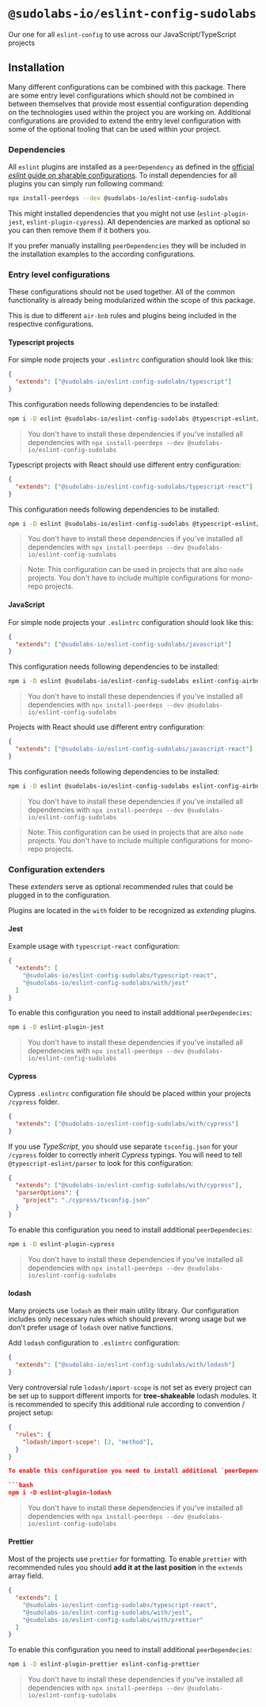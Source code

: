# `@sudolabs-io/eslint-config-sudolabs`

Our one for all `eslint-config` to use across our JavaScript/TypeScript projects

## Installation

Many different configurations can be combined with this package.
There are some entry level configurations which should not be combined in between themselves that provide most essential configuration depending on the technologies used within the project you are working on.
Additional configurations are provided to extend the entry level configuration with some of the optional tooling that can be used within your project.

### Dependencies

All `eslint` plugins are installed as a `peerDependency` as defined in the [official _eslint_ guide on sharable configurations](https://eslint.org/docs/developer-guide/shareable-configs).
To install dependencies for all plugins you can simply run following command:

```bash
npx install-peerdeps --dev @sudolabs-io/eslint-config-sudolabs
```

This might installed dependencies that you might not use (`eslint-plugin-jest`, `eslint-plugin-cypress`). All dependencies are marked as optional so you can then remove them if it bothers you.

If you prefer manually installing `peerDependencies` they will be included in the installation examples to the according configurations.

### Entry level configurations

These configurations should not be used together. All of the common functionality is already being modularized within the scope of this package.

This is due to different `air-bnb` rules and plugins being included in the respective configurations.

#### Typescript projects

For simple node projects your `.eslintrc` configuration should look like this:

```json
{
  "extends": ["@sudolabs-io/eslint-config-sudolabs/typescript"]
}
```

This configuration needs following dependencies to be installed:

```bash
npm i -D eslint @sudolabs-io/eslint-config-sudolabs @typescript-eslint/eslint-plugin @typescript-eslint/parser eslint-config-airbnb-base eslint-config-airbnb-typescript eslint-plugin-import eslint-plugin-simple-import-sort
```

> You don't have to install these dependencies if you've installed all dependencies with `npx install-peerdeps --dev @sudolabs-io/eslint-config-sudolabs`

Typescript projects with React should use different entry configuration:

```json
{
  "extends": ["@sudolabs-io/eslint-config-sudolabs/typescript-react"]
}
```

This configuration needs following dependencies to be installed:

```bash
npm i -D eslint @sudolabs-io/eslint-config-sudolabs @typescript-eslint/eslint-plugin @typescript-eslint/parser eslint-config-airbnb eslint-config-airbnb-typescript eslint-plugin-import eslint-plugin-simple-import-sort eslint-plugin-jsx-a11y eslint-plugin-react eslint-plugin-react-hooks
```

> You don't have to install these dependencies if you've installed all dependencies with `npx install-peerdeps --dev @sudolabs-io/eslint-config-sudolabs`

> Note: This configuration can be used in projects that are also `node` projects. You don't have to include multiple configurations for mono-repo projects.

#### JavaScript

For simple node projects your `.eslintrc` configuration should look like this:

```json
{
  "extends": ["@sudolabs-io/eslint-config-sudolabs/javascript"]
}
```

This configuration needs following dependencies to be installed:

```bash
npm i -D eslint @sudolabs-io/eslint-config-sudolabs eslint-config-airbnb eslint-plugin-import
```

> You don't have to install these dependencies if you've installed all dependencies with `npx install-peerdeps --dev @sudolabs-io/eslint-config-sudolabs`

Projects with React should use different entry configuration:

```json
{
  "extends": ["@sudolabs-io/eslint-config-sudolabs/javascript-react"]
}
```

This configuration needs following dependencies to be installed:

```bash
npm i -D eslint @sudolabs-io/eslint-config-sudolabs eslint-config-airbnb eslint-plugin-import eslint-plugin-jsx-a11y eslint-plugin-react eslint-plugin-react-hooks
```

> You don't have to install these dependencies if you've installed all dependencies with `npx install-peerdeps --dev @sudolabs-io/eslint-config-sudolabs`

> Note: This configuration can be used in projects that are also `node` projects. You don't have to include multiple configurations for mono-repo projects.

### Configuration extenders

These _extenders_ serve as optional recommended rules that could be plugged in to the configuration.

Plugins are located in the `with` folder to be recognized as _extending_ plugins.

#### Jest

Example usage with `typescript-react` configuration:

```json
{
  "extends": [
    "@sudolabs-io/eslint-config-sudolabs/typescript-react",
    "@sudolabs-io/eslint-config-sudolabs/with/jest"
  ]
}
```

To enable this configuration you need to install additional `peerDependecies`:

```bash
npm i -D eslint-plugin-jest
```

> You don't have to install these dependencies if you've installed all dependencies with `npx install-peerdeps --dev @sudolabs-io/eslint-config-sudolabs`

#### Cypress

Cypress `.eslintrc` configuration file should be placed within your projects `/cypress` folder.

```json
{
  "extends": ["@sudolabs-io/eslint-config-sudolabs/with/cypress"]
}
```

If you use _TypeScript_, you should use separate `tsconfig.json` for your `/cypress` folder to correctly inherit _Cypress_ typings. You will need to tell `@typescript-eslint/parser` to look for this configuration:

```json
{
  "extends": ["@sudolabs-io/eslint-config-sudolabs/with/cypress"],
  "parserOptions": {
    "project": "./cypress/tsconfig.json"
  }
}
```

To enable this configuration you need to install additional `peerDependecies`:

```bash
npm i -D eslint-plugin-cypress
```

> You don't have to install these dependencies if you've installed all dependencies with `npx install-peerdeps --dev @sudolabs-io/eslint-config-sudolabs`

#### lodash

Many projects use `lodash` as their main utility library.
Our configuration includes only necessary rules which should prevent wrong usage but we don't prefer usage of `lodash` over native functions.

Add `lodash` configuration to `.eslintrc` configuration:

```json
{
  "extends": ["@sudolabs-io/eslint-config-sudolabs/with/lodash"]
}
```

Very controversial rule `lodash/import-scope` is not set as every project can be set up to support different imports for **tree-shakeable** lodash modules.
It is recommended to specify this additional rule according to convention / project setup:

```json
{
  "rules": {
    "lodash/import-scope": [2, "method"],
  }
}

To enable this configuration you need to install additional `peerDependecies`:

```bash
npm i -D eslint-plugin-lodash
```

> You don't have to install these dependencies if you've installed all dependencies with `npx install-peerdeps --dev @sudolabs-io/eslint-config-sudolabs`

#### Prettier

Most of the projects use `prettier` for formatting.
To enable `prettier` with recommended rules you should **add it at the last position** in the `extends` array field.

```json
{
  "extends": [
    "@sudolabs-io/eslint-config-sudolabs/typescript-react",
    "@sudolabs-io/eslint-config-sudolabs/with/jest",
    "@sudolabs-io/eslint-config-sudolabs/with/prettier"
  ]
}
```

To enable this configuration you need to install additional `peerDependecies`:

```bash
npm i -D eslint-plugin-prettier eslint-config-prettier
```

> You don't have to install these dependencies if you've installed all dependencies with `npx install-peerdeps --dev @sudolabs-io/eslint-config-sudolabs`

